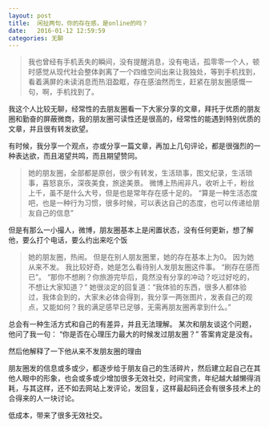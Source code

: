 ```yaml
---
layout: post
title:  闲扯两句，你的存在感，是online的吗？
date:   2016-01-12 12:59:59
categories: 无聊
---
```


>我也曾经有手机丢失的瞬间，没有提醒消息，没有电话，孤零零一个人，顿时感觉从现代社会整体剥离了一个四维空间出来让我独处，等到手机找到，看着满屏的未读消息而热泪盈眶，存在感油然而生，赶紧在朋友圈感慨一句，啊，手机找到了。

我这个人比较无聊，经常性的去朋友圈看一下大家分享的文章，拜托于优质的朋友圈和勤奋的屏蔽微商，我的朋友圈可读性还是很高的，经常性的能遇到特别优质的文章，并且很有转发欲望。

有时候，我分享一个观点，亦或分享一篇文章，再加上几句评论，都是很强烈的一种表达欲，而且渴望共鸣，而且期望赞同。

>她的朋友圈，全部都是原创，很少有转发，生活琐事，图文纪录，生活琐事，喜怒哀乐，深夜美食，旅途美景。
    微博上热闹非凡，收听上千，粉丝上千，虽不是什么大号，但是也是常年存在感十足的。
    “算是一种生活态度吧，也是一种行为习惯，很多时候，可以表达自己的态度，也可以传递给朋友自己的信息”

但是有那么一小撮人，微博，朋友圈基本上是闲置状态，没有任何更新，想了解他，要么打个电话，要么约出来吃个饭

>她的朋友圈，热闹。
    但是在别人朋友圈里，她的存在基本上为0。
    因为她从来不发。
    我比较好奇，她是怎么看待别人发朋友圈这件事。
    “刷存在感而已”。
    “那你不想刷？你旅游完毕后，竟然没有分享的冲动？吃过好吃的，不想让大家知道？”
    她很淡定的回复道：“我体验的东西，很多人都体验过，我体会到的，大家未必体会得到，我分享一两张图片，发表自己的观点，又能如何？我的满足感早已足够，无需再朋友圈再拿到什么。”

总会有一种生活方式和自己的有差异，并且无法理解。
某次和朋友谈这个问题，他问了我一句：
    “你是否在心理压力最大的时候发过朋友圈？”
答案肯定是没有。

然后他解释了一下他从来不发朋友圈的理由

朋友圈发的信息或多或少，都逐步给于朋友自己的生活碎片，然后建立起自己在其他人眼中的形象，也会或多或少增加很多无效社交，时间宝贵，年纪越大越懒得消耗，与其这样，还不如去网站上发评论，发回复，这样最起码还会有很多技术上的合得来的人一块讨论。

低成本，带来了很多无效社交。
